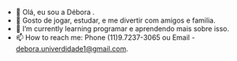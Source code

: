 - 👋 Olá, eu sou a Débora .
- 👀 Gosto de jogar, estudar, e me divertir com amigos e familia.
- 🌱 I’m currently learning programar e aprendendo mais sobre isso.
- 📫 How to reach me: Phone (11)9.7237-3065 ou Email - debora.univerdidade1@gmail.com.

<!---
Deehfer/Deehfer is a ✨ special ✨ repository because its `README.md` (this file) appears on your GitHub profile.
You can click the Preview link to take a look at your changes.
--->
